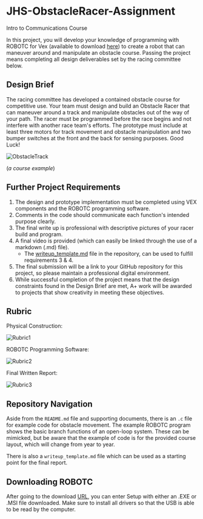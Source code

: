 # JHS-ObstacleRacer-Assignment
Intro to Communications Course

In this project, you will develop your knowledge of programming with ROBOTC for Vex (available to download [here](https://www.vexrobotics.com/robotc-vexedr-vexiq.html?gclid=Cj0KCQiA9dDwBRC9ARIsABbedBMDU-1o7Ihp4-JlVKe5vP7qzQuGAG0UaOeJ6IqcN99QavRiZN2nhEIaAhq2EALw_wcB)) to create a robot that can maneuver around and manipulate an obstacle course. Passing the project means completing all design deliverables set by the racing committee below.

[//]: # (Image References)

[image1]: https://github.com/joshrwhite/JHS-ObstacleRacer-Assignment/blob/master/Images/ObstacleRacer_track.PNG "ObstacleTrack"
[image2]: https://github.com/joshrwhite/JHS-ObstacleRacer-Assignment/blob/master/Images/Rubric_PhysicalDesign.PNG "Rubric1"
[image3]: https://github.com/joshrwhite/JHS-ObstacleRacer-Assignment/blob/master/Images/Rubric_SoftwareDesign.PNG "Rubric2"
[image4]: https://github.com/joshrwhite/JHS-ObstacleRacer-Assignment/blob/master/Images/Rubric_WriteupReport.PNG "Rubric3"


## Design Brief

The racing committee has developed a contained obstacle course for competitive use. Your team must design and build an Obstacle Racer that can maneuver around a track and manipulate obstacles out of the way of your path. The racer must be programmed before the race begins and not interfere with another race team's efforts. The prototype must include at least three motors for track movement and obstacle manipulation and two bumper switches at the front and the back for sensing purposes. Good Luck!


![ObstacleTrack][image1]

(_a course example_)

## Further Project Requirements

1. The design and prototype implementation must be completed using VEX components and the ROBOTC programming software.
2. Comments in the code should communicate each function's intended purpose clearly.
3. The final write up is professional with descriptive pictures of your racer build and program.
4. A final video is provided (which can easily be linked through the use of a markdown (.md) file).
   - The [writeup_template.md](https://github.com/joshrwhite/JHS-ObstacleRacer-Assignment/blob/master/writeup_template.md) file in the repository, can be used to fulfill requirements 3 & 4.
5. The final submission will be a link to your GitHub repository for this project, so please maintain a professional digital environment.
6. While successful completion of the project means that the design constraints found in the Design Brief are met, A+ work will be awarded to projects that show creativity in meeting these objectives.

## Rubric

Physical Construction:

![Rubric1][image2]

ROBOTC Programming Software:

![Rubric2][image3]

Final Written Report:

![Rubric3][image4]

## Repository Navigation

Aside from the `README.md` file and supporting documents, there is an `.c` file for example code for obstacle movement. The example ROBOTC program shows the basic branch functions of an open-loop system. These can be mimicked, but be aware that the example of code is for the provided course layout, which will change from year to year.

There is also a `writeup_template.md` file which can be used as a starting point for the final report.

## Downloading ROBOTC

After going to the download [URL](https://www.vexrobotics.com/robotc-vexedr-vexiq.html?gclid=Cj0KCQiA9dDwBRC9ARIsABbedBMDU-1o7Ihp4-JlVKe5vP7qzQuGAG0UaOeJ6IqcN99QavRiZN2nhEIaAhq2EALw_wcB), you can enter Setup with either an .EXE or .MSI file downloaded. Make sure to install all drivers so that the USB is able to be read by the computer.
